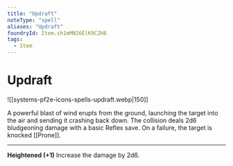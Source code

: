 ```yaml
---
title: "Updraft"
noteType: "spell"
aliases: "Updraft"
foundryId: Item.sh1mMN26ElK9CZH8
tags:
  - Item
---
```


# Updraft
![[systems-pf2e-icons-spells-updraft.webp|150]]

A powerful blast of wind erupts from the ground, launching the target into the air and sending it crashing back down. The collision deals 2d6 bludgeoning damage with a basic Reflex save. On a failure, the target is knocked [[Prone]].

* * *

**Heightened (+1)** Increase the damage by 2d6.
